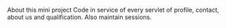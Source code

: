 About this mini project
    Code in service of every servlet of profile, contact, about us and qualification.
    Also maintain sessions.
